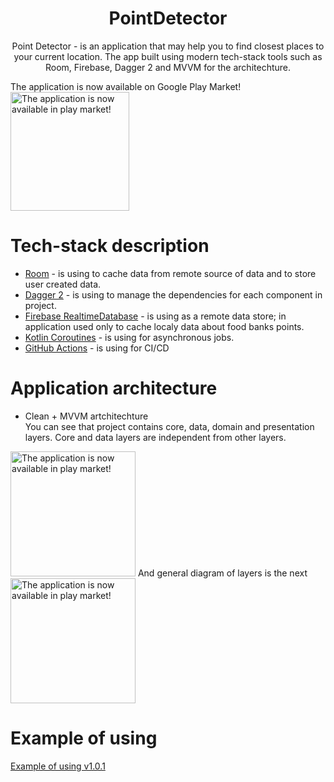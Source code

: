 <h1 align="center">PointDetector</h1>
<p align="center">Point Detector - is an application that may help you to find closest places to your current location. The app built using modern tech-stack tools such as Room, Firebase, Dagger 2 and MVVM for the architechture.</p>

The application is now available on Google Play Market! <br>
[<img alt="The application is now available in play market!" width="190px" src="https://github.com/mhemmings/play-store-button/blob/master/play-store-button.svg" />](https://play.google.com/store/apps/details?id=com.yuriisurzhykov.pointdetector)

# Tech-stack description
* [Room](https://developer.android.com/jetpack/androidx/releases/room) - is using to cache data from remote source of data and to store user created data.
* [Dagger 2](https://developer.android.com/training/dependency-injection/hilt-android) - is using to manage the dependencies for each component in project.
* [Firebase RealtimeDatabase](https://firebase.google.com/docs/database) - is using as a remote data store; in application used only to cache localy data about food banks points.
* [Kotlin Coroutines](https://developer.android.com/kotlin/coroutines) - is using for asynchronous jobs.
* [GitHub Actions](https://github.com/features/actions) - is using for CI/CD

# Application architecture
* Clean + MVVM artchitechture </br>
You can see that project contains core, data, domain and presentation layers. Core and data layers are independent from other layers. </br>
<img alt="The application is now available in play market!" width="200px" src="https://user-images.githubusercontent.com/44873047/209905238-b4dcc3be-84c5-4f2e-8d18-97fe94fcfa46.png"/>
And general diagram of layers is the next </br>
<img alt="The application is now available in play market!" width="200px" src="https://user-images.githubusercontent.com/44873047/209905834-538bf8e3-931d-469d-8a3a-69d2071275f0.jpg"/>

# Example of using
[Example of using v1.0.1](https://user-images.githubusercontent.com/44873047/209906415-040cec0c-3818-429b-82ae-5626a16f12f8.webm)

